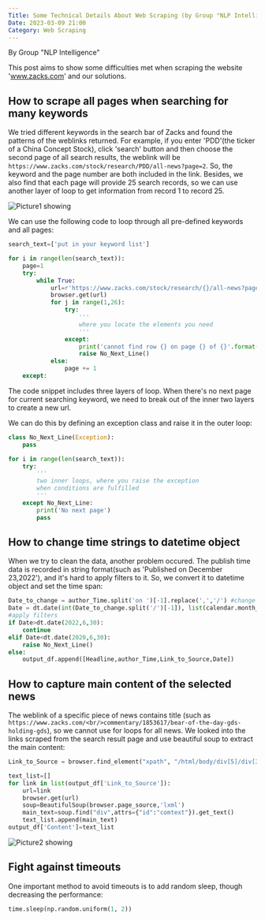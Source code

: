 ```yaml
---
Title: Some Technical Details About Web Scraping (by Group "NLP Intelligence")
Date: 2023-03-09 21:00
Category: Web Scraping
---
```


By Group "NLP Intelligence"

This post aims to show some difficulties met when scraping the website 'www.zacks.com' and our solutions. 


## How to scrape all pages when searching for many keywords

We tried different keywords in the search bar of Zacks and found the patterns of the weblinks returned. For example, if you enter 'PDD'(the ticker of a China Concept Stock), click 'search' button and then choose the second page of all search results, the weblink will be `https://www.zacks.com/stock/research/PDD/all-news?page=2`. So, the keyword and the page number are both included in the link. Besides, we also find that each page will provide 25 search records, so we can use another layer of loop to get information from record 1 to record 25.

![Picture1 showing]({static}/images/NLP-Intelligence-Post03_pic1.png)

We can use the following code to loop through all pre-defined keywords and all pages:
```python
search_text=['put in your keyword list']

for i in range(len(search_text)):
    page=1
    try:
        while True:
            url=r'https://www.zacks.com/stock/research/{}/all-news?page={}'.format(search_text[i], page)
            browser.get(url)
            for j in range(1,26):
                try:
                    '''
                    where you locate the elements you need
                    '''
                except:
                    print('cannot find row {} on page {} of {}'.format(j, page,search_text[i]))
                    raise No_Next_Line()
            else:
                page += 1
    except:
```

 The code snippet includes three layers of loop. When there's no next page for current searching keyword, we need to break out of the inner two layers to create a new url.

We can do this by defining an exception class and raise it in the outer loop:
```python
class No_Next_Line(Exception):
    pass

for i in range(len(search_text)):
    try:
        '''
        two inner loops, where you raise the exception 
        when conditions are fulfilled
        '''
    except No_Next_Line:
        print('No next page')
        pass
```


## How to change time strings to datetime object

When we try to clean the data, another problem occured. The publish time data is recorded in string format(such as 'Published on December 23,2022'), and it's hard to apply filters to it. So, we convert it to datetime object and set the time span:
```python
Date_to_change = author_Time.split('on ')[-1].replace(',','/') #change time info formati into 'March 22/2022'
Date = dt.date(int(Date_to_change.split('/')[-1]), list(calendar.month_name).index(Date_to_change.split(' ')[0]), int(Date_to_change.split('/')[0][-2:])) #such as dt.date(2022, 3, 22)
#apply filters
if Date>dt.date(2022,6,30):
    continue
elif Date<dt.date(2020,6,30):
    raise No_Next_Line()
else:                        
    output_df.append([Headline,author_Time,Link_to_Source,Date])
```


## How to capture main content of the selected news

The weblink of a specific piece of news contains title (such as `https://www.zacks.com/<br/>commentary/1853617/bear-of-the-day-gds-holding-gds`), so we cannot use for loops for all news. We looked into the links scraped from the search result page and use beautiful soup to extract the main content:

```python
Link_to_Source = browser.find_element("xpath", "/html/body/div[5]/div[3]/div[2]/section/div[1]/div/div/div[{}]/h3/a".format(j)).get_attribute('href')

text_list=[]
for link in list(output_df['Link_to_Source']):
    url=link
    browser.get(url)
    soup=BeautifulSoup(browser.page_source,'lxml')
    main_text=soup.find("div",attrs={"id":"comtext"}).get_text()
    text_list.append(main_text)
output_df['Content']=text_list
```
![Picture2 showing]({static}/images/NLP-Intelligence-Post03_pic2.png)


## Fight against timeouts
One important method to avoid timeouts is to add random sleep, though decreasing the performance:
```python
time.sleep(np.random.uniform(1, 2))
```


